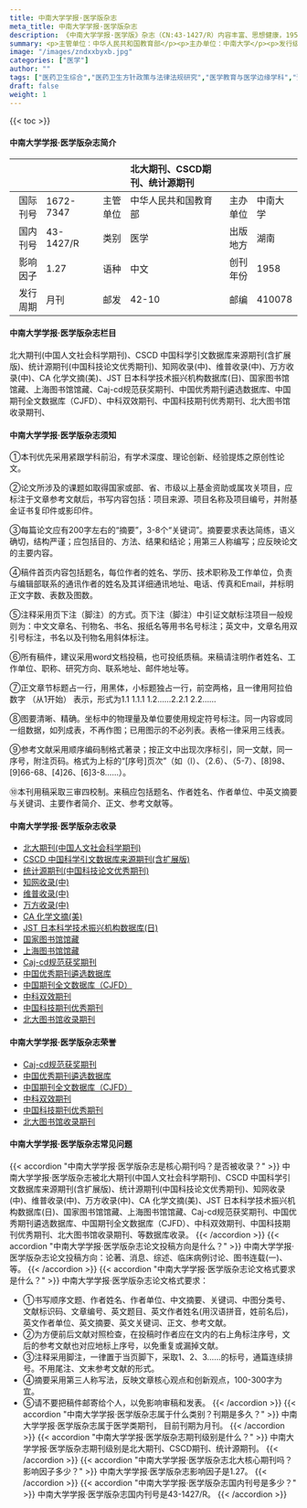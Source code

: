 ```yaml
---
title: 中南大学学报·医学版杂志
meta_title: 中南大学学报·医学版杂志
description: 《中南大学学报·医学版》杂志（CN:43-1427/R）内容丰富、思想健康，1958年创刊，目前以月刊形式发行，刊物对外积极扩大宣传，致力于提高杂志质量与影响。 该杂志的办刊宗旨是反映医学科研、医疗、教学的新成果、新技术、新经验，报道国内外医学新动态，促进学术交流，提高学术水平，推动科技进步。其内容主要涵盖基础医学、临床医学、预防医学等各学科的科研论著、研究快报、实验研究、临床研究、文献综述、医学写作、罕见或少见病例报告等。杂志的主要栏目包括论著、消息、临床病例讨论、公共卫生与预防医学、分子医学等。 杂志的读者对象主要为广大生物医学科研人员、临床医务工作者和高等医药学院校的师生。杂志的影响因子和被引量显示出其学术影响力和关注度，总的来说，《中南大学学报·医学版》是一本在医学领域具有重要影响力的学术期刊，它不仅为医学研究者提供了一个学术交流和成果发布的平台，也为医学领域的创新和发展作出了积极贡献。
summary: <p>主管单位：中华人民共和国教育部</p><p>主办单位：中南大学</p><p>发行级别：北大期刊、CSCD期刊、统计源期刊</p><p>发行周期：月刊</p>
image: "/images/zndxxbyxb.jpg"
categories: ["医学"]
author: ""
tags: ["医药卫生综合","医药卫生方针政策与法律法规研究","医学教育与医学边缘学科","预防医学与卫生学","中医学","中药学","中西医结合","基础医学","临床医学","感染性疾病及传染病","心血管系统疾病","呼吸系统疾病","消化系统疾病","内分泌腺及全身性疾病","外科学","泌尿科学","妇产科学","儿科学","神经病学","精神病学","肿瘤学","眼科与耳鼻咽喉科","口腔科学","皮肤病与性病","特种医学","急救医学","军事医学与卫生","药学","生物医学工程",]
draft: false
weight: 1
---
```


{{< toc >}}

#### 中南大学学报·医学版杂志简介
|               |                               |               | 北大期刊、CSCD期刊、统计源期刊        |               |                           |
| ------------: | :---------------------------- | ------------: | :---------------------------- | ------------: | :------------------------ |
| 国际刊号      | 1672-7347   | 主管单位      | 中华人民共和国教育部     | 主办单位      | 中南大学     |
| 国内刊号      | 43-1427/R        | 类别          | 医学       | 出版地方      | 湖南           |
| 影响因子      | 1.27        | 语种          | 中文             | 创刊年份      | 1958    |
| 发行周期      | 月刊    | 邮发          | 42-10              | 邮编          | 410078      |

#### 中南大学学报·医学版杂志栏目
<span>北大期刊(中国人文社会科学期刊)</span>、<span>CSCD 中国科学引文数据库来源期刊(含扩展版)</span>、<span>统计源期刊(中国科技论文优秀期刊)</span>、<span>知网收录(中)</span>、<span>维普收录(中)</span>、<span>万方收录(中)</span>、<span>CA 化学文摘(美)</span>、<span>JST 日本科学技术振兴机构数据库(日)</span>、<span>国家图书馆馆藏</span>、<span>上海图书馆馆藏</span>、<span>Caj-cd规范获奖期刊</span>、<span>中国优秀期刊遴选数据库</span>、<span>中国期刊全文数据库（CJFD）</span>、<span>中科双效期刊</span>、<span>中国科技期刊优秀期刊</span>、<span>北大图书馆收录期刊</span>、

#### 中南大学学报·医学版杂志须知
<p><p>
	①本刊优先采用紧跟学科前沿，有学术深度、理论创新、经验提炼之原创性论文。
</p><p>
	②论文所涉及的课题如取得国家或部、省、市级以上基金资助或属攻关项目，应标注于文章参考文献后，书写内容包括：项目来源、项目名称及项目编号，并附基金证书复印件或影印件。
</p><p>
	③每篇论文应有200字左右的“摘要”，3-8个“关键词”。摘要要求表达简练，语义确切，结构严谨；应包括目的、方法、结果和结论；用第三人称编写；应反映论文的主要内容。
</p><p>
	④稿件首页内容包括题名，每位作者的姓名、学历、技术职称及工作单位，负责与编辑部联系的通讯作者的姓名及其详细通讯地址、电话、传真和Email，并标明正文字数、表数及图数。
</p><p>
	⑤注释采用页下注（脚注）的方式。页下注（脚注）中引证文献标注项目一般规则为：中文文章名、刊物名、书名、报纸名等用书名号标注；英文中，文章名用双引号标注，书名以及刊物名用斜体标注。
</p><p>
	⑥所有稿件，建议采用word文档投稿，也可投纸质稿。来稿请注明作者姓名、工作单位、职称、研究方向、联系地址、邮件地址等。
</p><p>
	⑦正文章节标题占一行，用黑体，小标题独占一行，前空两格，且一律用阿拉伯数字 （从1开始） 表示，形式为1.1 1.1.1 1.2……2.2.1 2.2……
</p><p>
	⑧图要清晰、精确。坐标中的物理量及单位要使用规定符号标注。同一内容或同一组数据，如列成表，不再作图；已用图示的不必列表。表格一律采用三线表。
</p><p>
	⑨参考文献采用顺序编码制格式著录；按正文中出现次序标引，同一文献，同一序号，附注页码。格式为上标的“[序号]页次”（如（l）、（2.6）、（5-7）、[8]98、[9]66-68、[4]26、[6]3-8……）。
</p><p>
	⑩本刊用稿采取三审四校制。来稿应包括题名、作者姓名、作者单位、中英文摘要与关键词、主要作者简介、正文、参考文献等。
</p></p>


#### 中南大学学报·医学版杂志收录
<ul>
    <li class="inline-block">
        <a class="bg-theme-light hover:bg-primary dark:bg-darkmode-theme-light dark:hover:bg-darkmode-primary dark:hover:text-dark m-1 block rounded px-3 py-1 hover:text-white" href="#中南大学学报·医学版杂志收录">
        北大期刊(中国人文社会科学期刊)
        </a>
    </li>
    <li class="inline-block">
        <a class="bg-theme-light hover:bg-primary dark:bg-darkmode-theme-light dark:hover:bg-darkmode-primary dark:hover:text-dark m-1 block rounded px-3 py-1 hover:text-white" href="#中南大学学报·医学版杂志收录">
        CSCD 中国科学引文数据库来源期刊(含扩展版)
        </a>
    </li>
    <li class="inline-block">
        <a class="bg-theme-light hover:bg-primary dark:bg-darkmode-theme-light dark:hover:bg-darkmode-primary dark:hover:text-dark m-1 block rounded px-3 py-1 hover:text-white" href="#中南大学学报·医学版杂志收录">
        统计源期刊(中国科技论文优秀期刊)
        </a>
    </li>
    <li class="inline-block">
        <a class="bg-theme-light hover:bg-primary dark:bg-darkmode-theme-light dark:hover:bg-darkmode-primary dark:hover:text-dark m-1 block rounded px-3 py-1 hover:text-white" href="#中南大学学报·医学版杂志收录">
        知网收录(中)
        </a>
    </li>
    <li class="inline-block">
        <a class="bg-theme-light hover:bg-primary dark:bg-darkmode-theme-light dark:hover:bg-darkmode-primary dark:hover:text-dark m-1 block rounded px-3 py-1 hover:text-white" href="#中南大学学报·医学版杂志收录">
        维普收录(中)
        </a>
    </li>
    <li class="inline-block">
        <a class="bg-theme-light hover:bg-primary dark:bg-darkmode-theme-light dark:hover:bg-darkmode-primary dark:hover:text-dark m-1 block rounded px-3 py-1 hover:text-white" href="#中南大学学报·医学版杂志收录">
        万方收录(中)
        </a>
    </li>
    <li class="inline-block">
        <a class="bg-theme-light hover:bg-primary dark:bg-darkmode-theme-light dark:hover:bg-darkmode-primary dark:hover:text-dark m-1 block rounded px-3 py-1 hover:text-white" href="#中南大学学报·医学版杂志收录">
        CA 化学文摘(美)
        </a>
    </li>
    <li class="inline-block">
        <a class="bg-theme-light hover:bg-primary dark:bg-darkmode-theme-light dark:hover:bg-darkmode-primary dark:hover:text-dark m-1 block rounded px-3 py-1 hover:text-white" href="#中南大学学报·医学版杂志收录">
        JST 日本科学技术振兴机构数据库(日)
        </a>
    </li>
    <li class="inline-block">
        <a class="bg-theme-light hover:bg-primary dark:bg-darkmode-theme-light dark:hover:bg-darkmode-primary dark:hover:text-dark m-1 block rounded px-3 py-1 hover:text-white" href="#中南大学学报·医学版杂志收录">
        国家图书馆馆藏
        </a>
    </li>
    <li class="inline-block">
        <a class="bg-theme-light hover:bg-primary dark:bg-darkmode-theme-light dark:hover:bg-darkmode-primary dark:hover:text-dark m-1 block rounded px-3 py-1 hover:text-white" href="#中南大学学报·医学版杂志收录">
        上海图书馆馆藏
        </a>
    </li>
    <li class="inline-block">
        <a class="bg-theme-light hover:bg-primary dark:bg-darkmode-theme-light dark:hover:bg-darkmode-primary dark:hover:text-dark m-1 block rounded px-3 py-1 hover:text-white" href="#中南大学学报·医学版杂志收录">
        Caj-cd规范获奖期刊
        </a>
    </li>
    <li class="inline-block">
        <a class="bg-theme-light hover:bg-primary dark:bg-darkmode-theme-light dark:hover:bg-darkmode-primary dark:hover:text-dark m-1 block rounded px-3 py-1 hover:text-white" href="#中南大学学报·医学版杂志收录">
        中国优秀期刊遴选数据库
        </a>
    </li>
    <li class="inline-block">
        <a class="bg-theme-light hover:bg-primary dark:bg-darkmode-theme-light dark:hover:bg-darkmode-primary dark:hover:text-dark m-1 block rounded px-3 py-1 hover:text-white" href="#中南大学学报·医学版杂志收录">
        中国期刊全文数据库（CJFD）
        </a>
    </li>
    <li class="inline-block">
        <a class="bg-theme-light hover:bg-primary dark:bg-darkmode-theme-light dark:hover:bg-darkmode-primary dark:hover:text-dark m-1 block rounded px-3 py-1 hover:text-white" href="#中南大学学报·医学版杂志收录">
        中科双效期刊
        </a>
    </li>
    <li class="inline-block">
        <a class="bg-theme-light hover:bg-primary dark:bg-darkmode-theme-light dark:hover:bg-darkmode-primary dark:hover:text-dark m-1 block rounded px-3 py-1 hover:text-white" href="#中南大学学报·医学版杂志收录">
        中国科技期刊优秀期刊
        </a>
    </li>
    <li class="inline-block">
        <a class="bg-theme-light hover:bg-primary dark:bg-darkmode-theme-light dark:hover:bg-darkmode-primary dark:hover:text-dark m-1 block rounded px-3 py-1 hover:text-white" href="#中南大学学报·医学版杂志收录">
        北大图书馆收录期刊
        </a>
    </li>
</ul>



#### 中南大学学报·医学版杂志荣誉
<ul>
    <li class="inline-block">
        <a class="bg-theme-light hover:bg-primary dark:bg-darkmode-theme-light dark:hover:bg-darkmode-primary dark:hover:text-dark m-1 block rounded px-3 py-1 hover:text-white" href="#中南大学学报·医学版杂志荣誉">
        Caj-cd规范获奖期刊
        </a>
    </li>
    <li class="inline-block">
        <a class="bg-theme-light hover:bg-primary dark:bg-darkmode-theme-light dark:hover:bg-darkmode-primary dark:hover:text-dark m-1 block rounded px-3 py-1 hover:text-white" href="#中南大学学报·医学版杂志荣誉">
        中国优秀期刊遴选数据库
        </a>
    </li>
    <li class="inline-block">
        <a class="bg-theme-light hover:bg-primary dark:bg-darkmode-theme-light dark:hover:bg-darkmode-primary dark:hover:text-dark m-1 block rounded px-3 py-1 hover:text-white" href="#中南大学学报·医学版杂志荣誉">
        中国期刊全文数据库（CJFD）
        </a>
    </li>
    <li class="inline-block">
        <a class="bg-theme-light hover:bg-primary dark:bg-darkmode-theme-light dark:hover:bg-darkmode-primary dark:hover:text-dark m-1 block rounded px-3 py-1 hover:text-white" href="#中南大学学报·医学版杂志荣誉">
        中科双效期刊
        </a>
    </li>
    <li class="inline-block">
        <a class="bg-theme-light hover:bg-primary dark:bg-darkmode-theme-light dark:hover:bg-darkmode-primary dark:hover:text-dark m-1 block rounded px-3 py-1 hover:text-white" href="#中南大学学报·医学版杂志荣誉">
        中国科技期刊优秀期刊
        </a>
    </li>
    <li class="inline-block">
        <a class="bg-theme-light hover:bg-primary dark:bg-darkmode-theme-light dark:hover:bg-darkmode-primary dark:hover:text-dark m-1 block rounded px-3 py-1 hover:text-white" href="#中南大学学报·医学版杂志荣誉">
        北大图书馆收录期刊
        </a>
    </li>
</ul>












#### 中南大学学报·医学版杂志常见问题
{{< accordion "中南大学学报·医学版杂志是核心期刊吗？是否被收录？" >}}
中南大学学报·医学版杂志被北大期刊(中国人文社会科学期刊)、CSCD 中国科学引文数据库来源期刊(含扩展版)、统计源期刊(中国科技论文优秀期刊)、知网收录(中)、维普收录(中)、万方收录(中)、CA 化学文摘(美)、JST 日本科学技术振兴机构数据库(日)、国家图书馆馆藏、上海图书馆馆藏、Caj-cd规范获奖期刊、中国优秀期刊遴选数据库、中国期刊全文数据库（CJFD）、中科双效期刊、中国科技期刊优秀期刊、北大图书馆收录期刊、等数据库收录。
{{< /accordion >}}
{{< accordion "中南大学学报·医学版杂志论文投稿方向是什么？" >}}
中南大学学报·医学版杂志论文投稿方向：论著、消息、综述、临床病例讨论、图书连载(一)、等。
{{< /accordion >}}
{{< accordion "中南大学学报·医学版杂志论文格式要求是什么？" >}}
中南大学学报·医学版杂志论文格式要求：
- ①书写顺序文题、作者姓名、作者单位、中文摘要、关键词、中图分类号、文献标识码、文章编号、英文题目、英文作者姓名(用汉语拼音，姓前名后)，英文作者单位、英文摘要、英文关键词、正文、参考文献。
- ②为方便前后文献对照检查，在投稿时作者应在文内的右上角标注序号，文后的参考文献也对应地标上序号，以免重复或漏掉文献。
- ③注释采用脚注，一律置于当页脚下，采取1、2、3……的标号，通篇连续排号。不用尾注、文末参考文献的形式。
- ④摘要采用第三人称写法，反映文章核心观点和创新观点，100-300字为宜。
- ⑤请不要把稿件邮寄给个人，以免影响审稿和发表。
{{< /accordion >}}
{{< accordion "中南大学学报·医学版杂志属于什么类别？刊期是多久？" >}}
中南大学学报·医学版杂志属于医学类期刊， 目前刊期为月刊。
{{< /accordion >}}
{{< accordion "中南大学学报·医学版杂志期刊级别是什么？" >}}
中南大学学报·医学版杂志期刊级别是北大期刊、CSCD期刊、统计源期刊。
{{< /accordion >}}
{{< accordion "中南大学学报·医学版杂志北大核心期刊吗？影响因子多少？" >}}
中南大学学报·医学版杂志影响因子是1.27。
{{< /accordion >}}
{{< accordion "中南大学学报·医学版杂志国内刊号是多少？" >}}
中南大学学报·医学版杂志国内刊号是43-1427/R。
{{< /accordion >}}